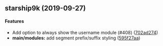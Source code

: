 <a name=""></a>
##  starship9k (2019-09-27)


#### Features

*   Add option to always show the username module (#408) ([702ad274](https://github.com/ScottDillman/starship/commit/702ad274cf4b77c3b1ebf64c4e94b393de76d866))
* **main/modules:**  add segment prefix/suffix styling ([595f27aa](https://github.com/ScottDillman/starship/commit/595f27aa1c99e319013af1a1f52424df041c771e))



